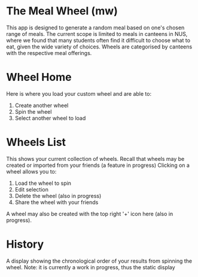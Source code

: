 # The Meal Wheel (mw)
This app is designed to generate a random meal based on one's chosen range of meals. 
The current scope is limited to meals in canteens in NUS, where we found that many students often find it difficult to choose what to eat, given the wide variety of choices.
Wheels are categorised by canteens with the respective meal offerings.

# Wheel Home
Here is where you load your custom wheel and are able to:
1. Create another wheel
2. Spin the wheel
3. Select another wheel to load


# Wheels List
This shows your current collection of wheels. Recall that wheels may be created or imported from your friends (a feature in progress)
Clicking on a wheel allows you to:
1. Load the wheel to spin
2. Edit selection
3. Delete the wheel (also in progress)
4. Share the wheel with your friends

A wheel may also be created with the top right '+' icon here (also in progress).

# History
A display showing the chronological order of your results from spinning the wheel. 
Note: it is currently a work in progress, thus the static display

